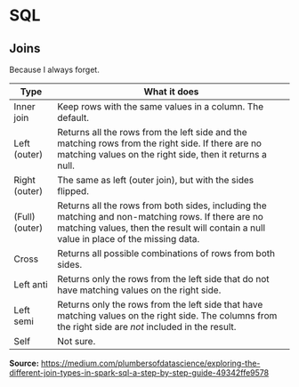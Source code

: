 # SQL

## Joins

Because I always forget.

Type | What it does
--- | ---
Inner join | Keep rows with the same values in a column. The default.
Left (outer) | Returns all the rows from the left side and the matching rows from the right side. If there are no matching values on the right side, then it returns a null.
Right (outer) | The same as left (outer join), but with the sides flipped.
(Full) (outer) | Returns all the rows from both sides, including the matching and non-matching rows. If there are no matching values, then the result will contain a null value in place of the missing data.
Cross | Returns all possible combinations of rows from both sides.
Left anti | Returns only the rows from the left side that do not have matching values on the right side.
Left semi | Returns only the rows from the left side that have matching values on the right side. The columns from the right side are _not_ included in the result.
Self | Not sure.

**Source:** https://medium.com/plumbersofdatascience/exploring-the-different-join-types-in-spark-sql-a-step-by-step-guide-49342ffe9578
